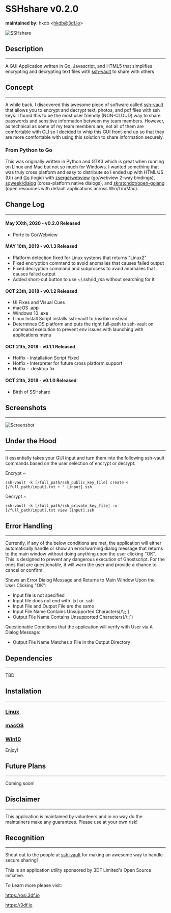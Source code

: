 # SSHshare v0.2.0
**maintained by:** hkdb \<<hkdb@3df.io>\><br />

![SSHshare](SSHshare-icon.png)

## Description
---
A GUI Application written in Go, Javascript, and HTML5 that simplifies encrypting and decrypting text files with [ssh-vault](https://ssh-vault.com) to share with others

## Concept
---
A while back, I discovered this awesome piece of software called [ssh-vault](https://ssh-vault.com) that allows you to encrypt and decrypt text, photos, and pdf files with ssh keys. I found this to be the most user friendly (NON-CLOUD) way to share passwords and sensitive information between my team members. However, as technical as some of my team members are, not all of them are comfortable with CLI so I decided to whip this GUI front-end up so that they are more comfortable with using this solution to share information securely.

### From Python to Go

This was originally written in Python and GTK3 which is great when running on Linux and Mac but not so much for Windows. I wanted something that was truly cross platform and easy to distribute so I ended up with HTML/JS (UI) and [Go](https://golang.org) (logic) with [zserge/webview](https://github.com/zserge/webview) (go/webview 2-way bindings), [sqweek/dialog](https://github.com/sqweek/dialog) (cross-platform native dialogs), and [skratchdot/open-golang](https://github.com/skratchdot/open-golang) (open resources with default applications across Win/Lin/Mac).

## Change Log
---

#### May XXth, 2020 - v0.2.0 Released

- Porte to Go/Webview

#### MAY 10th, 2019 - v0.1.3 Released

- Platform detection fixed for Linux systems that returns "Linux2"
- Fixed encryption command to avoid anomalies that causes failed output
- Fixed decryption command and subprocess to avaid anomalies that causes failed output
- Added short-cut button to use ~/.ssh/id_rsa without searching for it

#### OCT 23th, 2018 - v0.1.2 Released

- UI Fixes and Visual Cues
- macOS .app
- Windows 10 .exe
- Linux Install Script installs ssh-vault to /usr/bin instead
- Determines OS platform and puts the right full-path to ssh-vault on command execution to prevent env issues with launching with applications menu

#### OCT 21th, 2018 - v0.1.1 Released

- Hotfix - Installation Script Fixed
- Hotfix - Interpreter for future cross platform support
- Hotfix - .desktop fix

#### OCT 21th, 2018 - v0.1.0 Released

- Birth of SSHshare

## Screenshots
---
![Screenshot](Screenshot.png)

## Under the Hood
---
It essentially takes your GUI input and turn them into the following ssh-vault commands based on the user selection of encrypt or decrypt:

Encrypt ~

```
ssh-vault -k [/full_path/ssh_public_key_file] create < [/full_path/input].txt + ' [input].ssh
```
Decrypt ~

```
ssh-vault -k [/full_path/ssh_private_key_file] -o [/full_path/input].txt view [input].ssh
```

## Error Handling
---

Currently, if any of the below conditions are met, the application will either automatically handle or show an error/warning dialog message that returns to the main window without doing anything upon the user clicking "OK". This is designed to prevent any dangerous execution of Ghostscript. For the ones that are questionable, it will warn the user and provide a chance to cancel or confirm.

Shows an Error Dialog Message and Returns to Main Window Upon the User Clicking "OK":

- Input file is not specified
- Input file does not end with .txt or .ssh
- Input File and Output File are the same
- Input File Name Contains Unsupported Characters(/\\:;\`)
- Output File Name Contains Unsupported Characters(/\\:;\`)

Questionable Conditions that the application will verify with User via A Dialog Message:

- Output File Name Matches a File in the Output Directory

## Dependencies
---
TBD

## Installation
---

### [Linux](linux/README.md)
### [macOS](macos/README.md)
### [Win10](win/README.md)

Enjoy!

## Future Plans
---

Coming soon!


## Disclaimer
---
This application is maintained by volunteers and in no way do the maintainers make any guarantees. Please use at your own risk!

## Recognition
---
Shout out to the people at [ssh-vault](https://github.com/ssh-vault) for making an awesome way to handle secure sharing!

This is an application utility sponsored by 3DF Limited's Open Source Initiative.

To Learn more please visit:

https://osi.3df.io

https://3df.io
